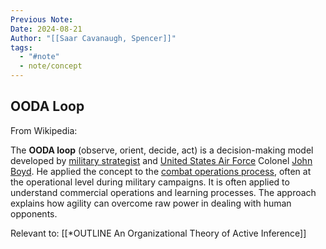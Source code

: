```yaml
---
Previous Note: 
Date: 2024-08-21
Author: "[[Saar Cavanaugh, Spencer]]"
tags:
  - "#note"
  - note/concept
---
```

## OODA Loop

From Wikipedia:

The **OODA loop** (observe, orient, decide, act) is a decision-making model developed by [military strategist](https://en.wikipedia.org/wiki/Military_strategy "Military strategy") and [United States Air Force](https://en.wikipedia.org/wiki/United_States_Air_Force "United States Air Force") Colonel [John Boyd](https://en.wikipedia.org/wiki/John_Boyd_(military_strategist) "John Boyd (military strategist)"). He applied the concept to the [combat operations process](https://en.wikipedia.org/wiki/Combat_operations_process "Combat operations process"), often at the operational level during military campaigns. It is often applied to understand commercial operations and learning processes. The approach explains how agility can overcome raw power in dealing with human opponents.

Relevant to: [[*OUTLINE An Organizational Theory of Active Inference]]